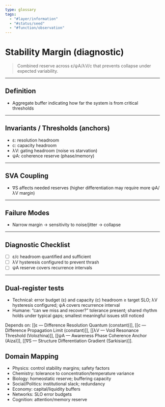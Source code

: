 ```yaml
---
type: glossary
tags:
  - "#layer/information"
  - "#status/seed"
  - "#function/observation"
---
```


# Stability Margin (diagnostic)

> Combined reserve across ε/ψA/λV/c that prevents collapse under expected variability.

---

## Definition

- Aggregate buffer indicating how far the system is from critical thresholds

---

## Invariants / Thresholds (anchors)

- ε: resolution headroom
- c: capacity headroom
- λV: gating headroom (noise vs starvation)
- ψA: coherence reserve (phase/memory)

---

## SVA Coupling

- ∇S affects needed reserves (higher differentiation may require more ψA/λV margin)

---

## Failure Modes

- Narrow margin → sensitivity to noise/jitter → collapse

---

## Diagnostic Checklist

- [ ] ε/c headroom quantified and sufficient
- [ ] λV hysteresis configured to prevent thrash
- [ ] ψA reserve covers recurrence intervals

---

## Dual‑register tests

- Technical: error budget (ε) and capacity (c) headroom ≥ target SLO; λV hysteresis configured; ψA covers recurrence interval
- Humane: “can we miss and recover?” tolerance present; shared rhythm holds under typical gaps; smallest meaningful issues still noticed

Depends on: [[ε — Difference Resolution Quantum (constant)]], [[c — Difference Propagation Limit (constant)]], [[λV — Void Resonance Threshold (Volozhina)]], [[ψA — Awareness Phase Coherence Anchor (Aiza)]], [[∇S — Structure Differentiation Gradient (Sarkisian)]].

## Domain Mapping

- Physics: control stability margins; safety factors
- Chemistry: tolerance to concentration/temperature variance
- Biology: homeostatic reserve; buffering capacity
- Social/Politics: institutional slack; redundancy
- Economy: capital/liquidity buffers
- Networks: SLO error budgets
- Cognition: attention/memory reserve


